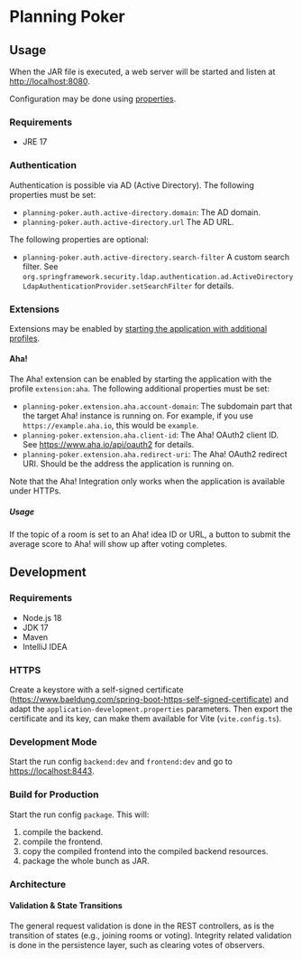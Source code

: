 # Planning Poker

## Usage

When the JAR file is executed, a web server will be started and listen at <http://localhost:8080>.

Configuration may be done
using [properties](https://docs.spring.io/spring-boot/docs/current/reference/html/howto.html#howto.properties-and-configuration.external-properties-location).

### Requirements

- JRE 17

### Authentication

Authentication is possible via AD (Active Directory).
The following properties must be set:

- `planning-poker.auth.active-directory.domain`: The AD domain.
- `planning-poker.auth.active-directory.url` The AD URL.

The following properties are optional:

- `planning-poker.auth.active-directory.search-filter` A custom search filter.
  See `org.springframework.security.ldap.authentication.ad.ActiveDirectoryLdapAuthenticationProvider.setSearchFilter` for details.

### Extensions

Extensions may be enabled
by [starting the application with additional profiles](https://docs.spring.io/spring-boot/docs/current/reference/html/howto.html#howto.properties-and-configuration.set-active-spring-profiles).

#### Aha!

The Aha! extension can be enabled by starting the application with the profile `extension:aha`.
The following additional properties must be set:

- `planning-poker.extension.aha.account-domain`: The subdomain part that the target Aha! instance is running on. For example, if you
  use `https://example.aha.io`, this would be `example`.
- `planning-poker.extension.aha.client-id`: The Aha! OAuth2 client ID. See <https://www.aha.io/api/oauth2> for details.
- `planning-poker.extension.aha.redirect-uri`: The Aha! OAuth2 redirect URI. Should be the address the application is running on.

Note that the Aha! Integration only works when the application is available under HTTPs.

##### Usage

If the topic of a room is set to an Aha! idea ID or URL, a button to submit the average score to Aha! will show up after voting completes.

## Development

### Requirements

- Node.js 18
- JDK 17
- Maven
- IntelliJ IDEA

### HTTPS

Create a keystore with a self-signed certificate (https://www.baeldung.com/spring-boot-https-self-signed-certificate) and adapt
the `application-development.properties` parameters.
Then export the certificate and its key, can make them available for Vite (`vite.config.ts`).

### Development Mode

Start the run config `backend:dev` and `frontend:dev` and go to <https://localhost:8443>.

### Build for Production

Start the run config `package`.
This will:

1) compile the backend.
2) compile the frontend.
3) copy the compiled frontend into the compiled backend resources.
4) package the whole bunch as JAR.

### Architecture

#### Validation & State Transitions

The general request validation is done in the REST controllers, as is the transition of states (e.g., joining rooms or voting).
Integrity related validation is done in the persistence layer, such as clearing votes of observers.